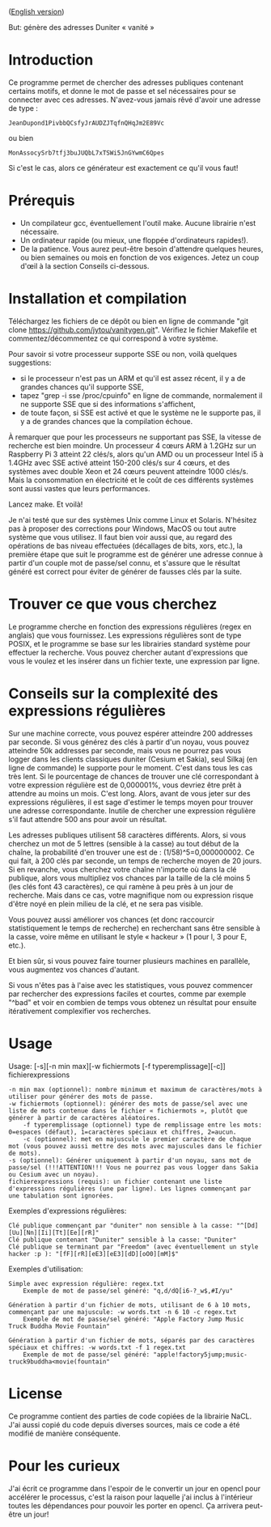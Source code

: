 ([English version](http://github.com/jytou/vanitygen/blob/master/README.md))

But: génère des adresses Duniter « vanité »

# Introduction

Ce programme permet de chercher des adresses publiques contenant certains motifs, et donne le mot de passe et sel nécessaires pour se connecter avec ces adresses. N'avez-vous jamais rêvé d'avoir une adresse de type :

    JeanDupond1PivbbQCsfyJrAUDZJTqfnQHqJm2E89Vc

ou bien

    MonAssocySrb7tfj3buJUQbL7xTSWi5JnGYwmC6Qpes

Si c'est le cas, alors ce générateur est exactement ce qu'il vous faut!

# Prérequis

- Un compilateur gcc, éventuellement l'outil make. Aucune librairie n'est nécessaire.
- Un ordinateur rapide (ou mieux, une floppée d'ordinateurs rapides!).
- De la patience. Vous aurez peut-être besoin d'attendre quelques heures, ou bien semaines ou mois en fonction de vos exigences. Jetez un coup d'œil à la section Conseils ci-dessous.

# Installation et compilation

Téléchargez les fichiers de ce dépôt ou bien en ligne de commande "git clone https://github.com/jytou/vanitygen.git".
Vérifiez le fichier Makefile et commentez/décommentez ce qui correspond à votre système.

Pour savoir si votre processeur supporte SSE ou non, voilà quelques suggestions:
- si le processeur n'est pas un ARM et qu'il est assez récent, il y a de grandes chances qu'il supporte SSE,
- tapez "grep -i sse /proc/cpuinfo" en ligne de commande, normalement il ne supporte SSE que si des informations s'affichent,
- de toute façon, si SSE est activé et que le système ne le supporte pas, il y a de grandes chances que la compilation échoue.

À remarquer que pour les processeurs ne supportant pas SSE, la vitesse de recherche est bien moindre. Un processeur 4 cœurs ARM à 1.2GHz sur un Raspberry Pi 3 atteint 22 clés/s, alors qu'un AMD ou un processeur Intel i5 à 1.4GHz avec SSE activé atteint 150-200 clés/s sur 4 cœurs, et des systèmes avec double Xeon et 24 cœurs peuvent atteindre 1000 clés/s. Mais la consommation en électricité et le coût de ces différents systèmes sont aussi vastes que leurs performances.

Lancez make. Et voilà!

Je n'ai testé que sur des systèmes Unix comme Linux et Solaris. N'hésitez pas à proposer des corrections pour Windows, MacOS ou tout autre système que vous utilisez.
Il faut bien voir aussi que, au regard des opérations de bas niveau effectuées (décallages de bits, xors, etc.), la première étape que suit le programme est de générer une adresse connue à partir d'un couple mot de passe/sel connu, et s'assure que le résultat généré est correct pour éviter de générer de fausses clés par la suite.

# Trouver ce que vous cherchez

Le programme cherche en fonction des expressions régulières (regex en anglais) que vous fournissez. Les expressions régulières sont de type POSIX, et le programme se base sur les librairies standard système pour effectuer la recherche. Vous pouvez chercher autant d'expressions que vous le voulez et les insérer dans un fichier texte, une expression par ligne.

# Conseils sur la complexité des expressions régulières

Sur une machine correcte, vous pouvez espérer atteindre 200 addresses par seconde. Si vous générez des clés à partir d'un noyau, vous pouvez atteindre 50k addresses par seconde, mais vous ne pourrez pas vous logger dans les clients classiques duniter (Cesium et Sakia), seul Silkaj (en ligne de commande) le supporte pour le moment. C'est dans tous les cas très lent. Si le pourcentage de chances de trouver une clé correspondant à votre expression régulière est de 0,000001%, vous devriez être prêt à attendre au moins un mois. C'est long. Alors, avant de vous jeter sur des expressions régulières, il est sage d'estimer le temps moyen pour trouver une adresse correspondante. Inutile de chercher une expression régulière s'il faut attendre 500 ans pour avoir un résultat.

Les adresses publiques utilisent 58 caractères différents. Alors, si vous cherchez un mot de 5 lettres (sensible à la casse) au tout début de la chaîne, la probabilité d'en trouver une est de : (1/58)^5=0,000000002. Ce qui fait, à 200 clés par seconde, un temps de recherche moyen de 20 jours. Si en revanche, vous cherchez votre chaîne n'importe où dans la clé publique, alors vous multipliez vos chances par la taille de la clé moins 5 (les clés font 43 caractères), ce qui ramène à peu près à un jour de recherche. Mais dans ce cas, votre magnifique nom ou expression risque d'être noyé en plein milieu de la clé, et ne sera pas visible.

Vous pouvez aussi améliorer vos chances (et donc raccourcir statistiquement le temps de recherche) en recherchant sans être sensible à la casse, voire même en utilisant le style « hackeur » (1 pour l, 3 pour E, etc.).

Et bien sûr, si vous pouvez faire tourner plusieurs machines en parallèle, vous augmentez vos chances d'autant.

Si vous n'êtes pas à l'aise avec les statistiques, vous pouvez commencer par rechercher des expressions faciles et courtes, comme par exemple "^bad" et voir en combien de temps vous obtenez un résultat pour ensuite itérativement complexifier vos recherches.

# Usage

Usage: [-s][-n min max][-w fichiermots [-f typeremplissage][-c]] fichierexpressions

	-n min max (optionnel): nombre minimum et maximum de caractères/mots à utiliser pour générer des mots de passe.
	-w fichiermots (optionnel): générer des mots de passe/sel avec une liste de mots contenue dans le fichier « fichiermots », plutôt que générer à partir de caractères aléatoires.
		-f typeremplissage (optionnel) type de remplissage entre les mots: 0=espaces (défaut), 1=caractères spéciaux et chiffres, 2=aucun.
		-c (optionnel): met en majuscule le premier caractère de chaque mot (vous pouvez aussi mettre des mots avec majuscules dans le fichier de mots).
	-s (optionnel): Générer uniquement à partir d'un noyau, sans mot de passe/sel (!!!ATTENTION!!! Vous ne pourrez pas vous logger dans Sakia ou Cesium avec un noyau).
	fichierexpressions (requis): un fichier contenant une liste d'expressions régulières (une par ligne). Les lignes commençant par une tabulation sont ignorées.

Exemples d'expressions régulières:

    Clé publique commençant par "duniter" non sensible à la casse: "^[Dd][Uu][Nn][Ii][Tt][Ee][rR]"
    Clé publique contenant "Duniter" sensible à la casse: "Duniter"
    Clé publique se terminant par "Freedom" (avec éventuellement un style hacker :p ): "[fF][rR][eE3][eE3][dD][oO0][mM]$"

Exemples d'utilisation:

    Simple avec expression régulière: regex.txt
        Exemple de mot de passe/sel généré: "q,d/dQ[i6-?_w$,#I/yu"

    Génération à partir d'un fichier de mots, utilisant de 6 à 10 mots, commençant par une majuscule: -w words.txt -n 6 10 -c regex.txt
        Exemple de mot de passe/sel généré: "Apple Factory Jump Music Truck Buddha Movie Fountain"

    Génération à partir d'un fichier de mots, séparés par des caractères spéciaux et chiffres: -w words.txt -f 1 regex.txt
        Exemple de mot de passe/sel généré: "apple!factory5jump;music-truck9buddha<movie(fountain"

# License

Ce programme contient des parties de code copiées de la librairie NaCL.
J'ai aussi copié du code depuis diverses sources, mais ce code a été modifié de manière conséquente.

# Pour les curieux

J'ai écrit ce programme dans l'espoir de le convertir un jour en opencl pour accélérer le processus, c'est la raison pour laquelle j'ai inclus à l'intérieur toutes les dépendances pour pouvoir les porter en opencl. Ça arrivera peut-être un jour!

